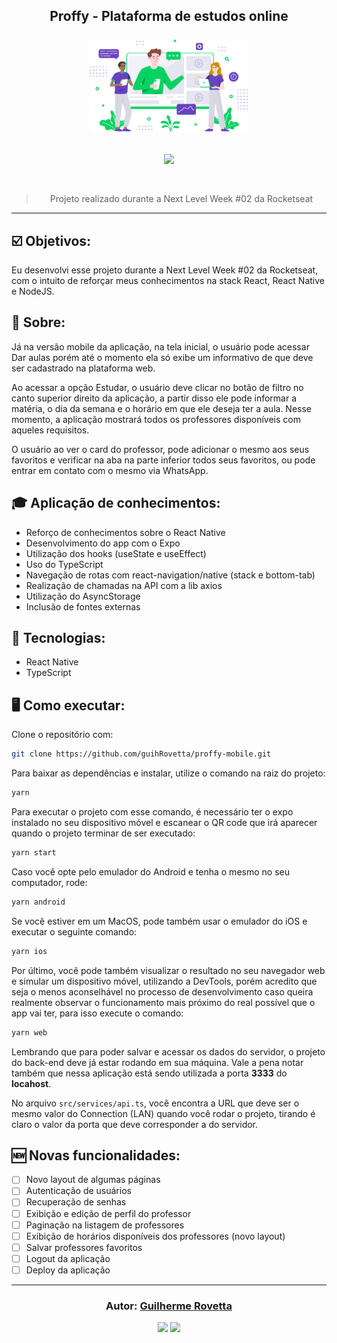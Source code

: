 <h2 align="center">
Proffy - Plataforma de estudos online
<br/>
<br/>
<img src="./src/assets/images/landing.png" width="50%">
<br/>

<br/>
<div>
<img src="./src/assets/videos/proffy-mobile-demo.gif" width="50%">
</div>
<br/>

</h2>

<blockquote align="center">
  Projeto realizado durante a Next Level Week #02 da Rocketseat
</blockquote>

<hr/>

## :ballot_box_with_check: Objetivos:

Eu desenvolvi esse projeto durante a Next Level Week #02 da Rocketseat, com o intuito de reforçar meus conhecimentos na stack React, React Native e NodeJS.

## :book: Sobre:

Já na versão mobile da aplicação, na tela inicial, o usuário pode acessar Dar aulas porém até o momento ela só exibe um informativo de que deve ser cadastrado na plataforma web.

Ao acessar a opção Estudar, o usuário deve clicar no botão de filtro no canto superior direito da aplicação, a partir disso ele pode informar a matéria, o dia da semana e o horário em que ele deseja ter a aula. Nesse momento, a aplicação mostrará todos os professores disponíveis com aqueles requisitos.

O usuário ao ver o card do professor, pode adicionar o mesmo aos seus favoritos e verificar na aba na parte inferior todos seus favoritos, ou pode entrar em contato com o mesmo via WhatsApp.

## 🎓 Aplicação de conhecimentos:

- Reforço de conhecimentos sobre o React Native
- Desenvolvimento do app com o Expo
- Utilização dos hooks (useState e useEffect)
- Uso do TypeScript
- Navegação de rotas com react-navigation/native (stack e bottom-tab)
- Realização de chamadas na API com a lib axios
- Utilização do AsyncStorage
- Inclusão de fontes externas


## 🚀 Tecnologias:

- React Native
- TypeScript

## 🖥️ Como executar:

Clone o repositório com:

```bash
git clone https://github.com/guihRovetta/proffy-mobile.git
```

Para baixar as dependências e instalar, utilize o comando na raiz do projeto:

```bash
yarn
```

Para executar o projeto com esse comando, é necessário ter o expo instalado no seu dispositivo móvel e escanear o QR code que irá aparecer quando o projeto terminar de ser executado:

```bash
yarn start
```

Caso você opte pelo emulador do Android e tenha o mesmo no seu computador, rode:

```bash
yarn android
```

Se você estiver em um MacOS, pode também usar o emulador do iOS e executar o seguinte comando:

```bash
yarn ios
```

Por último, você pode também visualizar o resultado no seu navegador web e simular um dispositivo móvel, utilizando a DevTools, porém acredito que seja o menos aconselhável no processo de desenvolvimento caso queira realmente observar o funcionamento mais próximo do real possível que o app vai ter, para isso execute o comando:

```bash
yarn web
```

Lembrando que para poder salvar e acessar os dados do servidor, o projeto do back-end deve já estar rodando em sua máquina. Vale a pena notar também que nessa aplicação está sendo utilizada a porta <strong>3333</strong> do <strong>locahost</strong>. 

No arquivo <code>src/services/api.ts</code>, você encontra a URL que deve ser o mesmo valor do Connection (LAN) quando você rodar o projeto, tirando é claro o valor da porta que deve corresponder a do servidor.

## :new: Novas funcionalidades:

- [ ] Novo layout de algumas páginas
- [ ] Autenticação de usuários
- [ ] Recuperação de senhas
- [ ] Exibição e edição de perfil do professor
- [ ] Paginação na listagem de professores
- [ ] Exibição de horários disponíveis dos professores (novo layout)
- [ ] Salvar professores favoritos
- [ ] Logout da aplicação
- [ ] Deploy da aplicação

---

<h3 align="center">
Autor: <a alt="Guilherme Rovetta" href="https://github.com/guihRovetta">Guilherme Rovetta</a>
</h3>

<p align="center">

  <a alt="Guilherme de Almeida Rovetta Linkedin" href="https://www.linkedin.com/in/guilherme-rovetta-381a89b0">
  <img src="https://img.shields.io/badge/LinkedIn-Guilherme%20Rovetta-blue?logo=linkedin"/></a>
  <a alt="Guilherme de Almeida Rovetta GitHub" href="https://github.com/guihRovetta">
  <img src="https://img.shields.io/badge/GitHub-guihRovetta-lightgrey?logo=github"/></a>

</p>